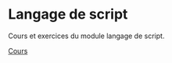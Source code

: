# Langage de script
Cours et exercices du module langage de script.

[Cours](https://docs.google.com/presentation/d/1v-Di2_uazDiHLqFRaCJWSZZ0sTQqv6tGgu7Lx84md90/edit#slide=id.g28a51012925_0_6)
